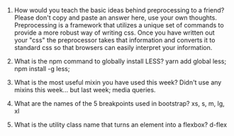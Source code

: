 1. How would you teach the basic ideas behind preprocessing to a friend?  Please don't copy and paste an answer here, use your own thoughts.
    Preprocessing is a framework that utilizes a unique set of commands to provide a more robust way of writing css. Once you have written out your "css" the preprocessor takes that information and converts it to standard css so that browsers can easily interpret your information.

2. What is the npm command to globally install LESS?
    yarn add global less; npm install -g less;

3. What is the most useful mixin you have used this week?
    Didn't use any mixins this week... but last week; media queries.

4. What are the names of the 5 breakpoints used in bootstrap?
xs, s, m, lg, xl

5. What is the utility class name that turns an element into a flexbox?
    d-flex
